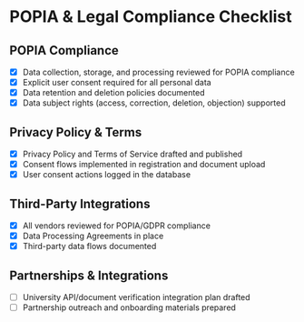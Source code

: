 # POPIA & Legal Compliance Checklist

## POPIA Compliance

- [x] Data collection, storage, and processing reviewed for POPIA compliance
- [x] Explicit user consent required for all personal data
- [x] Data retention and deletion policies documented
- [x] Data subject rights (access, correction, deletion, objection) supported

## Privacy Policy & Terms

- [x] Privacy Policy and Terms of Service drafted and published
- [x] Consent flows implemented in registration and document upload
- [x] User consent actions logged in the database

## Third-Party Integrations

- [x] All vendors reviewed for POPIA/GDPR compliance
- [x] Data Processing Agreements in place
- [x] Third-party data flows documented

## Partnerships & Integrations

- [ ] University API/document verification integration plan drafted
- [ ] Partnership outreach and onboarding materials prepared
